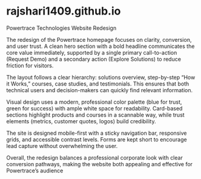 # rajshari1409.github.io
Powertrace Technologies Website Redesign

The redesign of the Powertrace homepage focuses on clarity, conversion, and user trust. A clean hero section with a bold headline communicates the core value immediately, supported by a single primary call-to-action (Request Demo) and a secondary action (Explore Solutions) to reduce friction for visitors.

The layout follows a clear hierarchy: solutions overview, step-by-step “How it Works,” courses, case studies, and testimonials. This ensures that both technical users and decision-makers can quickly find relevant information.

Visual design uses a modern, professional color palette (blue for trust, green for success) with ample white space for readability. Card-based sections highlight products and courses in a scannable way, while trust elements (metrics, customer quotes, logos) build credibility.

The site is designed mobile-first with a sticky navigation bar, responsive grids, and accessible contrast levels. Forms are kept short to encourage lead capture without overwhelming the user.

Overall, the redesign balances a professional corporate look with clear conversion pathways, making the website both appealing and effective for Powertrace’s audience
